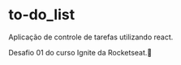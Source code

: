 # to-do_list
Aplicação de controle de tarefas utilizando react.

Desafio 01 do curso Ignite da Rocketseat.🚀
